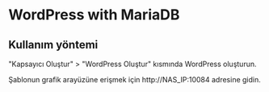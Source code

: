 WordPress with MariaDB
=========

## Kullanım yöntemi
"Kapsayıcı Oluştur" > "WordPress Oluştur" kısmında WordPress oluşturun.

Şablonun grafik arayüzüne erişmek için http://NAS_IP:10084 adresine gidin.
